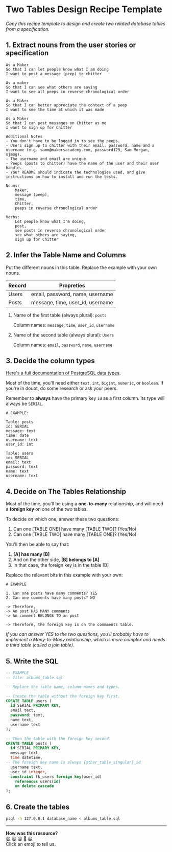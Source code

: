 # Two Tables Design Recipe Template

_Copy this recipe template to design and create two related database tables from a specification._

## 1. Extract nouns from the user stories or specification

```
As a Maker
So that I can let people know what I am doing
I want to post a message (peep) to chitter

As a maker
So that I can see what others are saying
I want to see all peeps in reverse chronological order

As a Maker
So that I can better appreciate the context of a peep
I want to see the time at which it was made

As a Maker
So that I can post messages on Chitter as me
I want to sign up for Chitter

Additional Notes
- You don't have to be logged in to see the peeps.
- Users sign up to chitter with their email, password, name and a username (e.g. samm@makersacademy.com, password123, Sam Morgan, sjmog).
- The username and email are unique.
- Peeps (posts to chitter) have the name of the user and their user handle.
- Your README should indicate the technologies used, and give instructions on how to install and run the tests.
```

```
Nouns: 
    Maker, 
    message (peep), 
    time, 
    Chitter, 
    peeps in reverse chronological order

Verbs: 
    Let people know what I'm doing, 
    post, 
    see posts in reverse chronological order
    see what others are saying, 
    sign up for Chitter

```

## 2. Infer the Table Name and Columns

Put the different nouns in this table. Replace the example with your own nouns.



| Record         | Propreties                      |
| ---------------|---------------------------------|
| Users          | email, password, name, username |
| Posts          | message, time, user_id, username |


1. Name of the first table (always plural): `posts` 

    Column names: `message`, `time`, `user_id`, `username`

2. Name of the second table (always plural): `Users` 

    Column names: `email`, `password`, `name`, `username`

## 3. Decide the column types

[Here's a full documentation of PostgreSQL data types](https://www.postgresql.org/docs/current/datatype.html).

Most of the time, you'll need either `text`, `int`, `bigint`, `numeric`, or `boolean`. If you're in doubt, do some research or ask your peers.

Remember to **always** have the primary key `id` as a first column. Its type will always be `SERIAL`.

```
# EXAMPLE:

Table: posts
id: SERIAL
message: text
time: date
username: text
user_id: int

Table: users
id: SERIAL
email: text
password: text
name: text
username: text
```

## 4. Decide on The Tables Relationship

Most of the time, you'll be using a **one-to-many** relationship, and will need a **foreign key** on one of the two tables.

To decide on which one, answer these two questions:

1. Can one [TABLE ONE] have many [TABLE TWO]? (Yes/No)
2. Can one [TABLE TWO] have many [TABLE ONE]? (Yes/No)

You'll then be able to say that:

1. **[A] has many [B]**
2. And on the other side, **[B] belongs to [A]**
3. In that case, the foreign key is in the table [B]

Replace the relevant bits in this example with your own:

```
# EXAMPLE

1. Can one posts have many comments? YES
2. Can one comments have many posts? NO

-> Therefore,
-> An post HAS MANY comments
-> An comment BELONGS TO an post 

-> Therefore, the foreign key is on the commments table.
```

*If you can answer YES to the two questions, you'll probably have to implement a Many-to-Many relationship, which is more complex and needs a third table (called a join table).*

## 5. Write the SQL

```sql
-- EXAMPLE
-- file: albums_table.sql

-- Replace the table name, columm names and types.

-- Create the table without the foreign key first.
CREATE TABLE users (
  id SERIAL PRIMARY KEY,
  email text,
  password: text,
  name text,
  username text
);

-- Then the table with the foreign key second.
CREATE TABLE posts (
  id SERIAL PRIMARY KEY,
  message text,
  time datetime,
-- The foreign key name is always {other_table_singular}_id
  username text,
  user_id integer,
  constraint fk_users foreign key(user_id)
    references users(id)
    on delete cascade
);

```

## 6. Create the tables

```bash
psql -h 127.0.0.1 database_name < albums_table.sql
```

<!-- BEGIN GENERATED SECTION DO NOT EDIT -->

---

**How was this resource?**  
[😫](https://airtable.com/shrUJ3t7KLMqVRFKR?prefill_Repository=makersacademy%2Fdatabases-in-python&prefill_File=resources%2Ftwo_table_design_recipe_template.md&prefill_Sentiment=😫) [😕](https://airtable.com/shrUJ3t7KLMqVRFKR?prefill_Repository=makersacademy%2Fdatabases-in-python&prefill_File=resources%2Ftwo_table_design_recipe_template.md&prefill_Sentiment=😕) [😐](https://airtable.com/shrUJ3t7KLMqVRFKR?prefill_Repository=makersacademy%2Fdatabases-in-python&prefill_File=resources%2Ftwo_table_design_recipe_template.md&prefill_Sentiment=😐) [🙂](https://airtable.com/shrUJ3t7KLMqVRFKR?prefill_Repository=makersacademy%2Fdatabases-in-python&prefill_File=resources%2Ftwo_table_design_recipe_template.md&prefill_Sentiment=🙂) [😀](https://airtable.com/shrUJ3t7KLMqVRFKR?prefill_Repository=makersacademy%2Fdatabases-in-python&prefill_File=resources%2Ftwo_table_design_recipe_template.md&prefill_Sentiment=😀)  
Click an emoji to tell us.

<!-- END GENERATED SECTION DO NOT EDIT -->
